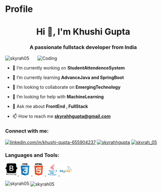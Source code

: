 # Profile

<h1 align="center">Hi 👋, I'm Khushi Gupta</h1>
<h3 align="center">A passionate fullstack developer from India</h3>

<img align="right" alt="Coding" width="400" src="https://media3.giphy.com/media/L1R1tvI9svkIWwpVYr/200w.webp?cid=ecf05e470kq676ldo46k7l7b8sk17xkt1k4ct2vp0qkjpx80&rid=200w.webp&ct=g">

<p align="left"> <img src="https://komarev.com/ghpvc/?username=skyrah05&label=Profile%20views&color=0e75b6&style=flat" alt="skyrah05" /> </p>

- 🔭 I’m currently working on **StudentAttendenceSystem**

- 🌱 I’m currently learning **AdvanceJava and SpringBoot**

- 👯 I’m looking to collaborate on **EmergingTechnology**

- 🤝 I’m looking for help with **MachineLearning**

- 💬 Ask me about **FrontEnd , FullStack**

- 📫 How to reach me **skyrahhgupta@gmail.com**

<h3 align="left">Connect with me:</h3>
<p align="left">
<a href="https://linkedin.com/in/linkedin.com/in/khushi-gupta-655904237" target="blank"><img align="center" src="https://raw.githubusercontent.com/rahuldkjain/github-profile-readme-generator/master/src/images/icons/Social/linked-in-alt.svg" alt="linkedin.com/in/khushi-gupta-655904237" height="30" width="40" /></a>
<a href="https://kaggle.com/skyrahhgupta" target="blank"><img align="center" src="https://raw.githubusercontent.com/rahuldkjain/github-profile-readme-generator/master/src/images/icons/Social/kaggle.svg" alt="skyrahhgupta" height="30" width="40" /></a>
<a href="https://www.codechef.com/users/skyrah_05" target="blank"><img align="center" src="https://cdn.jsdelivr.net/npm/simple-icons@3.1.0/icons/codechef.svg" alt="skyrah_05" height="30" width="40" /></a>
</p>

<h3 align="left">Languages and Tools:</h3>
<p align="left"> <a href="https://getbootstrap.com" target="_blank" rel="noreferrer"> <img src="https://raw.githubusercontent.com/devicons/devicon/master/icons/bootstrap/bootstrap-plain-wordmark.svg" alt="bootstrap" width="40" height="40"/> </a> <a href="https://www.w3schools.com/css/" target="_blank" rel="noreferrer"> <img src="https://raw.githubusercontent.com/devicons/devicon/master/icons/css3/css3-original-wordmark.svg" alt="css3" width="40" height="40"/> </a> <a href="https://www.w3.org/html/" target="_blank" rel="noreferrer"> <img src="https://raw.githubusercontent.com/devicons/devicon/master/icons/html5/html5-original-wordmark.svg" alt="html5" width="40" height="40"/> </a> <a href="https://www.java.com" target="_blank" rel="noreferrer"> <img src="https://raw.githubusercontent.com/devicons/devicon/master/icons/java/java-original.svg" alt="java" width="40" height="40"/> </a> <a href="https://www.mysql.com/" target="_blank" rel="noreferrer"> <img src="https://raw.githubusercontent.com/devicons/devicon/master/icons/mysql/mysql-original-wordmark.svg" alt="mysql" width="40" height="40"/> </a> </p>

<p><img align="left" src="https://github-readme-stats.vercel.app/api/top-langs?username=skyrah05&show_icons=true&locale=en&layout=compact" alt="skyrah05" /></p>

<p>&nbsp;<img align="center" src="https://github-readme-stats.vercel.app/api?username=skyrah05&show_icons=true&locale=en" alt="skyrah05" /></p>
